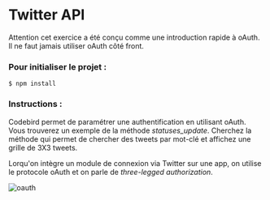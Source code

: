 **Twitter API**
===================

Attention cet exercice a été conçu comme une introduction rapide à oAuth.
Il ne faut jamais utiliser oAuth côté front.

### **Pour initialiser le projet :**

```
$ npm install
```

### **Instructions :**

Codebird permet de paramétrer une authentification en utilisant oAuth.
Vous trouverez un exemple de la méthode _statuses_update_.
Cherchez la méthode qui permet de chercher des tweets par mot-clé et affichez une grille de 3X3 tweets.

Lorqu'on intègre un module de connexion via Twitter sur une app, on utilise le protocole oAuth et on parle de _three-legged authorization_.

![oauth](https://raw.githubusercontent.com/simplonco/twitter-api/master/desc/oauth.jpg?token=AWBv_pv54iI1tfud9CiV87hTH3EdsWlyks5Yfm1owA%3D%3D)
